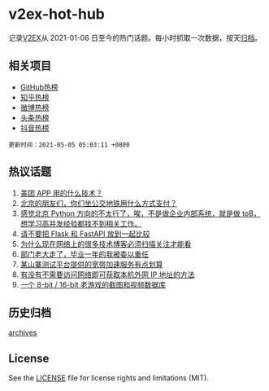 # v2ex-hot-hub

 记录[V2EX](https://www.v2ex.com/)从 2021-01-06 日至今的热门话题。每小时抓取一次数据，按天[归档](archives)。
 
 ## 相关项目

- [GitHub热榜](https://github.com/lonnyzhang423/github-hot-hub)
- [知乎热榜](https://github.com/lonnyzhang423/zhihu-hot-hub)
- [微博热榜](https://github.com/lonnyzhang423/weibo-hot-hub)
- [头条热榜](https://github.com/lonnyzhang423/toutiao-hot-hub)
- [抖音热榜](https://github.com/lonnyzhang423/douyin-hot-hub)


 `更新时间：2021-05-05 05:03:11 +0800`

## 热议话题

1. [美团 APP 用的什么技术？](https://www.v2ex.com/t/774833)
1. [北京的朋友们，你们坐公交地铁用什么方式支付？](https://www.v2ex.com/t/774819)
1. [感觉北京 Python 方向的不太行了，唉，不是做企业内部系统，就是做 toB，想学习高并发经验都找不到相关工作。](https://www.v2ex.com/t/774840)
1. [请不要把 Flask 和 FastAPI 放到一起比较](https://www.v2ex.com/t/774831)
1. [为什么现在网络上的很多技术博客必须扫描关注才能看](https://www.v2ex.com/t/774882)
1. [部门老大走了，毕业一年的我被委以重任](https://www.v2ex.com/t/774868)
1. [某山寨测试平台提供的宽带加速服务有点划算](https://www.v2ex.com/t/774842)
1. [有没有不需要访问网络即可获取本机外网 IP 地址的方法](https://www.v2ex.com/t/774884)
1. [一个 8-bit / 16-bit 老游戏的截图和视频数据库](https://www.v2ex.com/t/774812)

## 历史归档

[archives](archives)

## License

See the [LICENSE](LICENSE) file for license rights and limitations (MIT).
